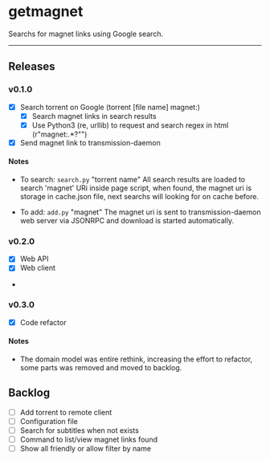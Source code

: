# getmagnet

Searchs for magnet links using Google search.

---

## Releases

### v0.1.0

- [x] Search torrent on Google (torrent [file name] magnet:)
  - [x] Search magnet links in search results
  - [x] Use Python3 (re, urllib) to request and search regex in html (r"magnet:.*?\"")
- [x] Send magnet link to transmission-daemon

#### Notes

- To search: `search.py` "torrent name"
  All search results are loaded to search 'magnet' URi inside page script, when found, the magnet uri is storage in cache.json file, next searchs will looking for on cache before.

- To add: `add.py` "magnet"
  The magnet uri is sent to transmission-daemon web server via JSONRPC and download is started automatically.

### v0.2.0

- [x] Web API
- [x] Web client
- 

### v0.3.0

- [x] Code refactor

#### Notes
- The domain model was entire rethink, increasing the effort to refactor, some parts was removed and moved to backlog.

## Backlog

- [ ] Add torrent to remote client
- [ ] Configuration file
- [ ] Search for subtitles when not exists
- [ ] Command to list/view magnet links found
- [ ] Show all friendly or allow filter by name

